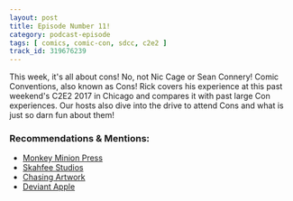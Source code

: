 ```yaml
---
layout: post
title: Episode Number 11!
category: podcast-episode
tags: [ comics, comic-con, sdcc, c2e2 ]
track_id: 319676239
---
```


This week, it's all about cons! No, not Nic Cage or Sean Connery! Comic Conventions, also known as Cons! Rick covers his experience at this past weekend's C2E2 2017 in Chicago and compares it with past large Con experiences. Our hosts also dive into the drive to attend Cons and what is just so darn fun about them!

### Recommendations & Mentions:
- [Monkey Minion Press](http://monkeyminionpress.com/)
- [Skahfee Studios](http://www.skahfeestudios.com/)
- [Chasing Artwork](https://society6.com/chasingartwrok)
- [Deviant Apple](https://www.facebook.com/DeviantApple/)
